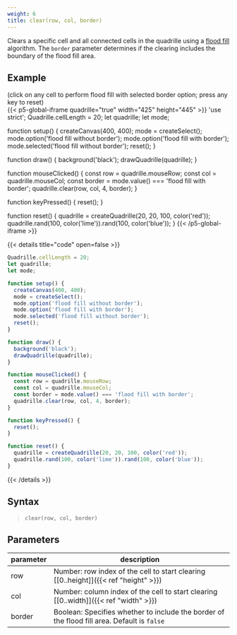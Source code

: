 ```yaml
---
weight: 6
title: clear(row, col, border)
---
```


Clears a specific cell and all connected cells in the quadrille using a [flood fill](https://en.wikipedia.org/wiki/Flood_fill) algorithm. The `border` parameter determines if the clearing includes the boundary of the flood fill area.

## Example

(click on any cell to perform flood fill with selected border option; press any key to reset)\
{{< p5-global-iframe quadrille="true" width="425" height="445" >}}
'use strict';
Quadrille.cellLength = 20;
let quadrille;
let mode;

function setup() {
  createCanvas(400, 400);
  mode = createSelect();
  mode.option('flood fill without border');
  mode.option('flood fill with border');
  mode.selected('flood fill without border');
  reset();
}

function draw() {
  background('black');
  drawQuadrille(quadrille);
}

function mouseClicked() {
  const row = quadrille.mouseRow;
  const col = quadrille.mouseCol;
  const border = mode.value() === 'flood fill with border';
  quadrille.clear(row, col, 4, border);
}

function keyPressed() {
  reset();
}

function reset() {
  quadrille = createQuadrille(20, 20, 100, color('red'));
  quadrille.rand(100, color('lime')).rand(100, color('blue'));
}
{{< /p5-global-iframe >}}

{{< details title="code" open=false >}}
```js
Quadrille.cellLength = 20;
let quadrille;
let mode;

function setup() {
  createCanvas(400, 400);
  mode = createSelect();
  mode.option('flood fill without border');
  mode.option('flood fill with border');
  mode.selected('flood fill without border');
  reset();
}

function draw() {
  background('black');
  drawQuadrille(quadrille);
}

function mouseClicked() {
  const row = quadrille.mouseRow;
  const col = quadrille.mouseCol;
  const border = mode.value() === 'flood fill with border';
  quadrille.clear(row, col, 4, border);
}

function keyPressed() {
  reset();
}

function reset() {
  quadrille = createQuadrille(20, 20, 100, color('red'));
  quadrille.rand(100, color('lime')).rand(100, color('blue'));
}
```
{{< /details >}}

## Syntax

> `clear(row, col, border)`

## Parameters

| parameter | description                                                                                 |
|-----------|---------------------------------------------------------------------------------------------|
| row       | Number: row index of the cell to start clearing [\[0..height\]]({{< ref "height" >}})       |
| col       | Number: column index of the cell to start clearing [\[0..width\]]({{< ref "width" >}})      |
| border    | Boolean: Specifies whether to include the border of the flood fill area. Default is `false` |
